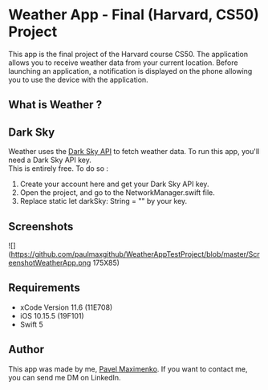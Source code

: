 # Weather App - Final (Harvard, CS50) Project

This app is the final project of the Harvard course CS50.
The application allows you to receive weather data from your current location. 
Before launching an application, a notification is displayed on the phone allowing you to use the device with the application.

## What is Weather ?

## Dark Sky

Weather uses the [Dark Sky API](https://darksky.net/dev) to fetch weather data. To run this app, you'll need a Dark Sky API key.   
This is entirely free. To do so :

1. Create your account here and get your Dark Sky API key.
2. Open the project, and go to the NetworkManager.swift file.
3. Replace static let darkSky: String = "" by your key.

## Screenshots
![](https://github.com/paulmaxgithub/WeatherAppTestProject/blob/master/ScreenshotWeatherApp.png 175X85)

## Requirements
* xCode Version 11.6 (11E708)
* iOS 10.15.5 (19F101)
* Swift 5

## Author

This app was made by me, [Pavel Maximenko](https://www.linkedin.com/in/pavelmaximenko/). If you want to contact me, you can send me DM on LinkedIn.
